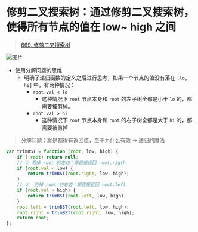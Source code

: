 
# 修剪二叉搜索树：通过修剪二叉搜索树，使得所有节点的值在 low~ high 之间



> [669. 修剪二叉搜索树](https://leetcode.cn/problems/trim-a-binary-search-tree/)


![图片](https://832-1310531898.cos.ap-beijing.myqcloud.com/999.%20Obsidian@832/files/20250215.png)

- 使用分解问题的思维
	- 明确了递归函数的定义之后进行思考，如果一个节点的值没有落在 `[lo, hi]` 中，有两种情况：
		- `root.val < lo`
			- 这种情况下 `root` 节点本身和 `root` 的左子树全都是小于 `lo` 的，都需要被剪掉。
		- `root.val > hi`
			- 这种情况下 `root` 节点本身和 `root` 的右子树全都是大于 `hi` 的，都需要被剪掉


> 分解问题：就是都得有返回值，至于为什么有效 →  递归的魔法

```javascript
var trimBST = function (root, low, high) {
    if (!root) return null;
    // ① 剪掉 root 的左边：即直接返回 root.rigth
    if (root.val < low) {
        return trimBST(root.right, low, high);
    }
    // ②  剪掉 root 的右边：即直接返回 root.left
    if (root.val > high) {
        return trimBST(root.left, low, high);
    }
    root.left = trimBST(root.left, low, high);
    root.right = trimBST(root.right, low, high);
    return root;
};
```

